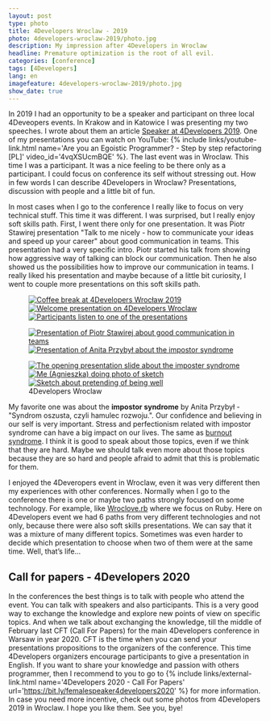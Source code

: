 ```yaml
---
layout: post
type: photo
title: 4Developers Wroclaw - 2019
photo: 4developers-wroclaw-2019/photo.jpg
description: My impression after 4Developers in Wroclaw
headline: Premature optimization is the root of all evil.
categories: [conference]
tags: [4Developers]
lang: en
imagefeature: 4developers-wroclaw-2019/photo.jpg
show_date: true
---
```


In 2019 I had an opportunity to be a speaker and participant on three local 4Deveopers events. In Krakow and in Katowice I was presenting my two speeches. I wrote about them an article <a href="{{ site.baseurl }}/4developers-2019" title="My presentations on 4Developers 2019">Speaker at 4Developers 2019</a>. One of my presentations you can watch on YouTube:
{% include links/youtube-link.html
   name='Are you an Egoistic Programmer? - Step by step refactoring [PL]'
   video_id='4vqXSUcmBQE' %}.
The last event was in Wroclaw. This time I was a participant. It was a nice feeling to be there only as a participant. I could focus on conference its self without stressing out. How in few words I can describe 4Developers in Wroclaw? Presentations, discussion with people and a little bit of fun. 

In most cases when I go to the conference I really like to focus on very technical stuff. This time it was different. I was surprised, but I really enjoy soft skills path. First, I went there only for one presentation. It was Piotr Stawirej presentation "Talk to me nicely - how to communicate your ideas and speed up your career" about good communication in teams. This presentation had a very specific intro. Piotr started his talk from showing how aggressive way of talking can block our communication. Then he also showed us the possibilities how to improve our communication in teams. I really liked his presentation and maybe because of a little bit curiosity, I went to couple more presentations on this soft skills path. 

<figure class='third'>
  <a href="{{ site.baseurl_root }}/images/4developers-wroclaw-2019/01-coffee-break-4developers-wroclaw-2019.jpg">
    <img src="{{ site.baseurl_root }}/images/4developers-wroclaw-2019/thumbs/01-coffee-break-4developers-wroclaw-2019.jpg"
         alt='Coffee break at 4Developers Wrocław 2019'>
  </a>
  <a href="{{ site.baseurl_root }}/images/4developers-wroclaw-2019/02-welcome-presentation-4developers-wroclaw-2019.jpg">
    <img src="{{ site.baseurl_root }}/images/4developers-wroclaw-2019/thumbs/02-welcome-presentation-4developers-wroclaw-2019.jpg"
         alt='Welcome presentation on 4Developers Wroclaw'>
  </a>
  <a href="{{ site.baseurl_root }}/images/4developers-wroclaw-2019/03-participants-4developers-wroclaw-2019.jpg">
    <img src="{{ site.baseurl_root }}/images/4developers-wroclaw-2019/thumbs/03-participants-4developers-wroclaw-2019.jpg"
         alt='Participants listen to one of the presentations'>
  </a>
</figure>
<figure class='half'>
  <a href="{{ site.baseurl_root }}/images/4developers-wroclaw-2019/04-good-team-communication-piotr-stawirej.jpg">
    <img src="{{ site.baseurl_root }}/images/4developers-wroclaw-2019/thumbs/04-good-team-communication-piotr-stawirej.jpg"
         alt='Presentation of Piotr Stawirej about good communication in teams'>
  </a>
  <a href="{{ site.baseurl_root }}/images/4developers-wroclaw-2019/05-impostor-syndrome-anita-przybyl.jpg">
    <img src="{{ site.baseurl_root }}/images/4developers-wroclaw-2019/thumbs/05-impostor-syndrome-anita-przybyl.jpg"
         alt='Presentation of Anita Przybył about the impostor syndrome'>
  </a>
</figure>
<figure class='third'>
  <a href="{{ site.baseurl_root }}/images/4developers-wroclaw-2019/06-imposter-syndrome-opening-slide.jpg">
    <img src="{{ site.baseurl_root }}/images/4developers-wroclaw-2019/thumbs/06-imposter-syndrome-opening-slide.jpg"
         alt='The opening presentation slide about the imposter syndrome'>
  </a>
  <a href="{{ site.baseurl_root }}/images/4developers-wroclaw-2019/07-imposter-syndrome-recursion.jpg">
    <img src="{{ site.baseurl_root }}/images/4developers-wroclaw-2019/thumbs/07-imposter-syndrome-recursion.jpg"
         alt='Me (Agnieszka) doing photo of sketch'>
  </a>
  <a href="{{ site.baseurl_root }}/images/4developers-wroclaw-2019/08-impostor-syndrome-calling-for-help.jpg">
    <img src="{{ site.baseurl_root }}/images/4developers-wroclaw-2019/thumbs/08-impostor-syndrome-calling-for-help.jpg"
         alt='Sketch about pretending of being well'>
  </a>
  <figcaption>4Developers Wroclaw</figcaption>
</figure>

My favorite one was about the **impostor syndrome** by Anita Przybył - "Syndrom oszusta, czyli hamulec rozwoju.". Our confidence and believing in our self is very important. Stress and perfectionism related with impostor syndrome can have a big impact on our lives. The same as <a href="{{ site.baseurl }}/occupational-burnout" title="Occupational burnout syndrome">burnout syndrome</a>. I think it is good to speak about those topics, even if we think that they are hard. Maybe we should talk even more about those topics because they are so hard and people afraid to admit that this is problematic for them. 

I enjoyed the 4Deveropers event in Wroclaw, even it was very different then my experiences with other conferences. Normally when I go to the conference there is one or maybe two paths strongly focused on some technology. For example, like <a href="{{ site.baseurl }}/wrocloverb-2019" title="Wroclove.rb 2019 - summary">Wroclove.rb</a> where we focus on Ruby. Here on 4Developers event we had 6 paths from very different technologies and not only, because there were also soft skills presentations. We can say that it was a mixture of many different topics. Sometimes was even harder to decide which presentation to choose when two of them were at the same time. Well, that’s life...

## Call for papers - 4Developers 2020

In the conferences the best things is to talk with people who attend the event. You can talk with speakers and also participants. This is a very good way to exchange the knowledge and explore new points of view on specific topics. And when we talk about exchanging the knowledge, till the middle of February last CFT (Call For Papers) for the main 4Developers conference in Warsaw in year 2020. CFT is the time when you can send your presentations propositions to the organizers of the conference. This time 4Developers organizers encourage participants to give a presentation in English. If you want to share your knowledge and passion with others programmer, then I recommend to you to go to
{% include links/external-link.html
   name='4Developers 2020 - Call For Papers'
   url='https://bit.ly/femalespeaker4developers2020' %}
for more information. In case you need more incentive, check out some photos from 4Developers 2019 in Wroclaw. I hope you like them. See you, bye! 
